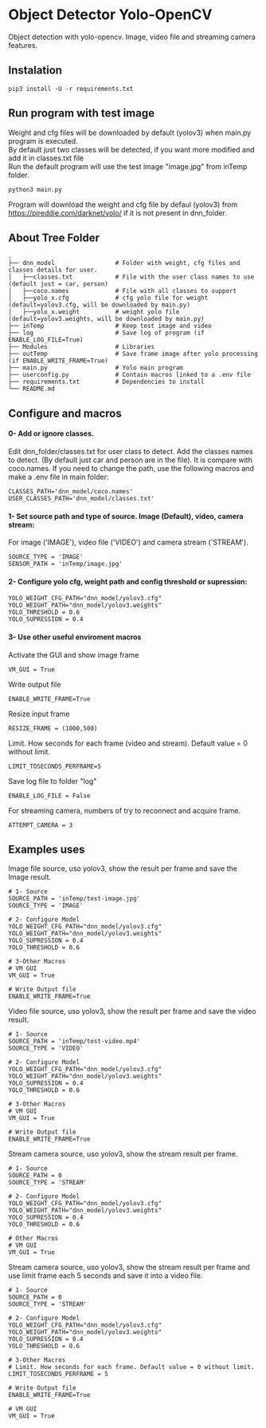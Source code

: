 # Object Detector Yolo-OpenCV

Object detection with yolo-opencv. Image, video file and streaming camera features.

## Instalation
```
pip3 install -U -r requirements.txt
```

## Run program with test image

Weight and cfg files will be downloaded by default (yolov3) when main.py program is executed.\
By default just two classes will be detected, if you want more modified and add it in classes.txt file \
Run the default program will use the test image "image.jpg" from inTemp folder.
```
python3 main.py
```
Program will download the weight and cfg file by defaul (yolov3) from https://pjreddie.com/darknet/yolo/ if it is not present in dnn_folder.


## About Tree Folder
    .
    ├── dnn_model                 # Folder with weight, cfg files and classes details for user.
    │   ├──classes.txt            # File with the user class names to use (default just = car, person)
    │   ├──coco.names             # File with all classes to support
    │   ├──yolo_x.cfg             # cfg yolo file for weight (default=yolov3.cfg, will be downloaded by main.py)
    │   ├──yolo_x.weight          # weight yolo file (default=yolov3.weights, will be downloaded by main.py)
    ├── inTemp                    # Keep test image and video
    ├── log                       # Save log of program (if ENABLE_LOG_FILE=True)
    ├── Modules                   # Libraries
    ├── outTemp                   # Save frame image after yolo processing (if ENABLE_WRITE_FRAME=True)
    ├── main.py                   # Yolo main program
    ├── userconfig.py             # Contain macros linked to a .env file
    ├── requirements.txt          # Dependencies to install 
    └── README.md

## Configure and macros
#### 0- Add or ignore classes.
Edit dnn_folder/classes.txt for user class to detect. Add the classes names to detect. (By default just car and person are in the file). It is compare with coco.names. If you need to change the path, use the following macros and make a .env file in main folder:
```
CLASSES_PATH='dnn_model/coco.names'
USER_CLASSES_PATH='dnn_model/classes.txt'
```
#### 1- Set source path and type of source. Image (Default), video, camera stream:
For image ('IMAGE'), video file ('VIDEO') and camera stream ('STREAM').
```
SOURCE_TYPE = 'IMAGE'
SENSOR_PATH = 'inTemp/image.jpg'
```
#### 2- Configure yolo cfg, weight path and config threshold or supression:
```
YOLO_WEIGHT_CFG_PATH="dnn_model/yolov3.cfg"
YOLO_WEIGHT_PATH="dnn_model/yolov3.weights"
YOLO_THRESHOLD = 0.6
YOLO_SUPRESSION = 0.4
```
#### 3- Use other useful enviroment macros
Activate the GUI and show image frame
```
VM_GUI = True
```
Write output file
```
ENABLE_WRITE_FRAME=True
```
Resize input frame
```
RESIZE_FRAME = (1000,500)
```
Limit. How seconds for each frame (video and stream). Default value = 0 without limit.
```
LIMIT_TOSECONDS_PERFRAME=5
```
Save log file to folder "log"
```
ENABLE_LOG_FILE = False
```
For streaming camera, numbers of try to reconnect and acquire frame.
```
ATTEMPT_CAMERA = 3
```
## Examples uses
Image file source, uso yolov3, show the result per frame and save the Image result.
```
# 1- Source
SOURCE_PATH = 'inTemp/test-image.jpg'
SOURCE_TYPE = 'IMAGE'

# 2- Configure Model
YOLO_WEIGHT_CFG_PATH="dnn_model/yolov3.cfg"
YOLO_WEIGHT_PATH="dnn_model/yolov3.weights"
YOLO_SUPRESSION = 0.4
YOLO_THRESHOLD = 0.6

# 3-Other Macros
# VM GUI
VM_GUI = True

# Write Output file
ENABLE_WRITE_FRAME=True
```
Video file source, uso yolov3, show the result per frame and save the video result.
```
# 1- Source
SOURCE_PATH = 'inTemp/test-video.mp4'
SOURCE_TYPE = 'VIDEO'

# 2- Configure Model
YOLO_WEIGHT_CFG_PATH="dnn_model/yolov3.cfg"
YOLO_WEIGHT_PATH="dnn_model/yolov3.weights"
YOLO_SUPRESSION = 0.4
YOLO_THRESHOLD = 0.6

# 3-Other Macros
# VM GUI
VM_GUI = True

# Write Output file
ENABLE_WRITE_FRAME=True
```
Stream camera source, uso yolov3, show the stream result per frame.
```
# 1- Source
SOURCE_PATH = 0
SOURCE_TYPE = 'STREAM'

# 2- Configure Model
YOLO_WEIGHT_CFG_PATH="dnn_model/yolov3.cfg"
YOLO_WEIGHT_PATH="dnn_model/yolov3.weights"
YOLO_SUPRESSION = 0.4
YOLO_THRESHOLD = 0.6

# Other Macros
# VM GUI
VM_GUI = True
```
Stream camera source, uso yolov3, show the stream result per frame and use limit frame each 5 seconds and save it into a video file.
```
# 1- Source
SOURCE_PATH = 0
SOURCE_TYPE = 'STREAM'

# 2- Configure Model
YOLO_WEIGHT_CFG_PATH="dnn_model/yolov3.cfg"
YOLO_WEIGHT_PATH="dnn_model/yolov3.weights"
YOLO_SUPRESSION = 0.4
YOLO_THRESHOLD = 0.6

# 3-Other Macros
# Limit. How seconds for each frame. Default value = 0 without limit.
LIMIT_TOSECONDS_PERFRAME = 5

# Write Output file
ENABLE_WRITE_FRAME=True

# VM GUI
VM_GUI = True
```
